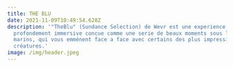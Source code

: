 ```yaml
---
title: THE BLU
date: 2021-11-09T10:49:54.628Z
description: '"TheBlu" (Sundance Selection) de Wevr est une experience
  profondement immersive concue comme une serie de beaux moments sous les fonds
  marins, qui vous emménent face a face avec certains des plus impressionnants
  créatures.'
image: /img/header.jpeg
---
```

